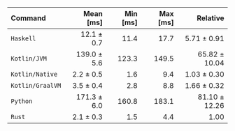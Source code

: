 | Command | Mean [ms] | Min [ms] | Max [ms] | Relative |
|:---|---:|---:|---:|---:|
| `Haskell` | 12.1 ± 0.7 | 11.4 | 17.7 | 5.71 ± 0.91 |
| `Kotlin/JVM` | 139.0 ± 5.6 | 123.3 | 149.5 | 65.82 ± 10.04 |
| `Kotlin/Native` | 2.2 ± 0.5 | 1.6 | 9.4 | 1.03 ± 0.30 |
| `Kotlin/GraalVM` | 3.5 ± 0.4 | 2.8 | 8.8 | 1.66 ± 0.32 |
| `Python` | 171.3 ± 6.0 | 160.8 | 183.1 | 81.10 ± 12.26 |
| `Rust` | 2.1 ± 0.3 | 1.5 | 4.4 | 1.00 |
